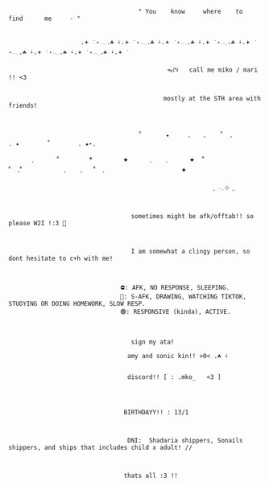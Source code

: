                                                                          

                                                                    
 
                                        " You    know     where    to      find      me     - "        
 
           
                        .𖥔 ݁ ˖𓂃.☘︎ ݁˖.𖥔 ݁ ˖𓂃.☘︎ ݁˖.𖥔 ݁ ˖𓂃.☘︎ ݁˖.𖥔 ݁ ˖𓂃.☘︎ ݁˖.𖥔 ݁ ˖𓂃.☘︎ ݁˖.𖥔 ݁ ˖𓂃.☘︎ ݁˖.𖥔 ݁ ˖𓂃.☘︎ ݁˖.𖥔 ݁  
   
                                                ᯓᡣ𐭩   call me miko / mari !! <3   

                                       
                                               mostly at the STH area with friends!
      

                                     
                                        ˚　　　　✦　　　.　　. 　 ˚　.　　　　　 . ✦　　　 　˚　　　　 . ★⋆.
　　　                                  .   　　˚　　 　　*　　 　　✦　　　.　　.　　　✦　˚ 　　　　 ˚　.˚　　　　　　.　　. 　 ˚　.　　　　 　　 　　　　 ✦  
  
 
  
                                                             ִֶָ 𓂃⊹ ִֶָ      
 
 

                                      sometimes might be afk/offtab!! so please W2I !:3 💫 
                                      
                                        
                                     
                                      I am somewhat a clingy person, so dont hesitate to c+h with me!     
   
 
                                    
                                   ⛔: AFK, NO RESPONSE, SLEEPING. 
                                   🌙: S-AFK, DRAWING, WATCHING TIKTOK, STUDYING OR DOING HOMEWORK, SLOW RESP. 
                                   🟢: RESPONSIVE (kinda), ACTIVE.
  
 

                                      sign my ata! 
  
                                     amy and sonic kin!! >0< .☘︎ ݁˖   
                                                     
 
                                     discord!! [ : .mko_   <3 ] 
                                                      
 
 
                                      
                                    BIRTHDAYY!! : 13/1
  
 
  
                                     DNI:  Shadaria shippers, Sonails shippers, and ships that includes child x adult! //   

     
                                 
                                    thats all :3 !!
